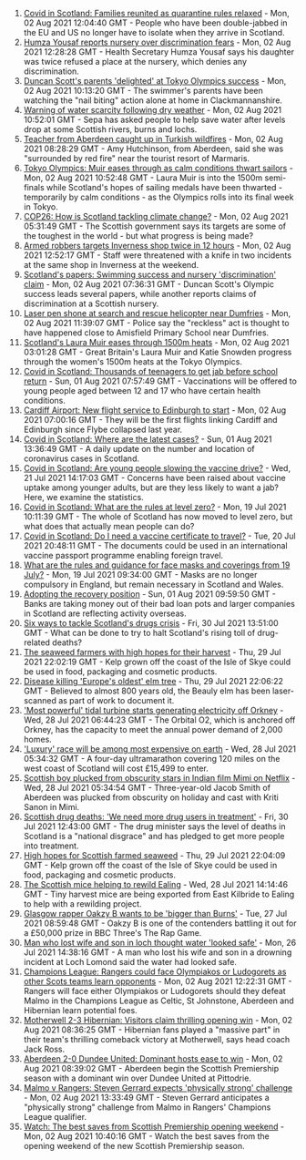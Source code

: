 1. [Covid in Scotland: Families reunited as quarantine rules relaxed](https://www.bbc.co.uk/news/uk-scotland-58053135) - Mon, 02 Aug 2021 12:04:40 GMT - People who have been double-jabbed in the EU and US no longer have to isolate when they arrive in Scotland.
2. [Humza Yousaf reports nursery over discrimination fears](https://www.bbc.co.uk/news/uk-scotland-tayside-central-58056234) - Mon, 02 Aug 2021 12:28:28 GMT - Health Secretary Humza Yousaf says his daughter was twice refused a place at the nursery, which denies any discrimination.
3. [Duncan Scott's parents 'delighted' at Tokyo Olympics success](https://www.bbc.co.uk/news/uk-scotland-58055682) - Mon, 02 Aug 2021 10:13:20 GMT - The swimmer's parents have been watching the "nail biting" action alone at home in Clackmannanshire.
4. [Warning of water scarcity following dry weather](https://www.bbc.co.uk/news/uk-scotland-highlands-islands-58057301) - Mon, 02 Aug 2021 10:52:01 GMT - Sepa has asked people to help save water after levels drop at some Scottish rivers, burns and lochs.
5. [Teacher from Aberdeen caught up in Turkish wildfires](https://www.bbc.co.uk/news/uk-scotland-north-east-orkney-shetland-58049594) - Mon, 02 Aug 2021 08:28:29 GMT - Amy Hutchinson, from Aberdeen, said she was "surrounded by red fire" near the tourist resort of Marmaris.
6. [Tokyo Olympics: Muir eases through as calm conditions thwart sailors](https://www.bbc.co.uk/sport/olympics/58032308) - Mon, 02 Aug 2021 10:52:48 GMT - Laura Muir is into the 1500m semi-finals while Scotland's hopes of sailing medals have been thwarted - temporarily by calm conditions - as the Olympics rolls into its final week in Tokyo.
7. [COP26: How is Scotland tackling climate change?](https://www.bbc.co.uk/news/uk-scotland-57970435) - Mon, 02 Aug 2021 05:31:49 GMT - The Scottish government says its targets are some of the toughest in the world - but what progress is being made?
8. [Armed robbers targets Inverness shop twice in 12 hours](https://www.bbc.co.uk/news/uk-scotland-highlands-islands-58057302) - Mon, 02 Aug 2021 12:52:17 GMT - Staff were threatened with a knife in two incidents at the same shop in Inverness at the weekend.
9. [Scotland's papers: Swimming success and nursery 'discrimination' claim](https://www.bbc.co.uk/news/uk-scotland-58053253) - Mon, 02 Aug 2021 07:36:31 GMT - Duncan Scott's Olympic success leads several papers, while another reports claims of discrimination at a Scottish nursery.
10. [Laser pen shone at search and rescue helicopter near Dumfries](https://www.bbc.co.uk/news/uk-scotland-south-scotland-58055817) - Mon, 02 Aug 2021 11:39:07 GMT - Police say the "reckless" act is thought to have happened close to Amisfield Primary School near Dumfries.
11. [Scotland's Laura Muir eases through 1500m heats](https://www.bbc.co.uk/sport/olympics/58051856) - Mon, 02 Aug 2021 03:01:28 GMT - Great Britain's Laura Muir and Katie Snowden progress through the women's 1500m heats at the Tokyo Olympics.
12. [Covid in Scotland: Thousands of teenagers to get jab before school return](https://www.bbc.co.uk/news/uk-scotland-58042470) - Sun, 01 Aug 2021 07:57:49 GMT - Vaccinations will be offered to young people aged between 12 and 17 who have certain health conditions.
13. [Cardiff Airport: New flight service to Edinburgh to start](https://www.bbc.co.uk/news/uk-wales-58049504) - Mon, 02 Aug 2021 07:00:16 GMT - They will be the first flights linking Cardiff and Edinburgh since Flybe collapsed last year.
14. [Covid in Scotland: Where are the latest cases?](https://www.bbc.co.uk/news/uk-scotland-53511877) - Sun, 01 Aug 2021 13:36:49 GMT - A daily update on the number and location of coronavirus cases in Scotland.
15. [Covid in Scotland: Are young people slowing the vaccine drive?](https://www.bbc.co.uk/news/uk-scotland-57915106) - Wed, 21 Jul 2021 14:17:03 GMT - Concerns have been raised about vaccine uptake among younger adults, but are they less likely to want a jab? Here, we examine the statistics.
16. [Covid in Scotland: What are the rules at level zero?](https://www.bbc.co.uk/news/uk-scotland-53166816) - Mon, 19 Jul 2021 10:11:39 GMT - The whole of Scotland has now moved to level zero, but what does that actually mean people can do?
17. [Covid in Scotland: Do I need a vaccine certificate to travel?](https://www.bbc.co.uk/news/uk-scotland-57519070) - Tue, 20 Jul 2021 20:48:11 GMT - The documents could be used in an international vaccine passport programme enabling foreign travel.
18. [What are the rules and guidance for face masks and coverings from 19 July?](https://www.bbc.co.uk/news/health-51205344) - Mon, 19 Jul 2021 09:34:00 GMT - Masks are no longer compulsory in England, but remain necessary in Scotland and Wales.
19. [Adopting the recovery position](https://www.bbc.co.uk/news/uk-scotland-58047221) - Sun, 01 Aug 2021 09:59:50 GMT - Banks are taking money out of their bad loan pots and larger companies in Scotland are reflecting activity overseas.
20. [Six ways to tackle Scotland's drugs crisis](https://www.bbc.co.uk/news/uk-scotland-glasgow-west-48921696) - Fri, 30 Jul 2021 13:51:00 GMT - What can be done to try to halt Scotland's rising toll of drug-related deaths?
21. [The seaweed farmers with high hopes for their harvest](https://www.bbc.co.uk/news/uk-scotland-57996627) - Thu, 29 Jul 2021 22:02:19 GMT - Kelp grown off the coast of the Isle of Skye could be used in food, packaging and cosmetic products.
22. [Disease killing 'Europe's oldest' elm tree](https://www.bbc.co.uk/news/uk-scotland-highlands-islands-58013952) - Thu, 29 Jul 2021 22:06:22 GMT - Believed to almost 800 years old, the Beauly elm has been laser-scanned as part of work to document it.
23. ['Most powerful' tidal turbine starts generating electricity off Orkney](https://www.bbc.co.uk/news/uk-scotland-north-east-orkney-shetland-57991351) - Wed, 28 Jul 2021 06:44:23 GMT - The Orbital O2, which is anchored off Orkney, has the capacity to meet the annual power demand of 2,000 homes.
24. ['Luxury' race will be among most expensive on earth](https://www.bbc.co.uk/news/uk-scotland-57975285) - Wed, 28 Jul 2021 05:34:32 GMT - A four-day ultramarathon covering 120 miles on the west coast of Scotland will cost £15,499 to enter.
25. [Scottish boy plucked from obscurity stars in Indian film Mimi on Netflix](https://www.bbc.co.uk/news/uk-scotland-north-east-orkney-shetland-57983621) - Wed, 28 Jul 2021 05:34:54 GMT - Three-year-old Jacob Smith of Aberdeen was plucked from obscurity on holiday and cast with Kriti Sanon in Mimi.
26. [Scottish drug deaths: 'We need more drug users in treatment'](https://www.bbc.co.uk/news/uk-scotland-58029815) - Fri, 30 Jul 2021 12:43:00 GMT - The drug minister says the level of deaths in Scotland is a "national disgrace" and has pledged to get more people into treatment.
27. [High hopes for Scottish farmed seaweed](https://www.bbc.co.uk/news/uk-scotland-58020364) - Thu, 29 Jul 2021 22:04:09 GMT - Kelp grown off the coast of the Isle of Skye could be used in food, packaging and cosmetic products.
28. [The Scottish mice helping to rewild Ealing](https://www.bbc.co.uk/news/uk-scotland-58002484) - Wed, 28 Jul 2021 14:14:46 GMT - Tiny harvest mice are being exported from East Kilbride to Ealing to help with a rewilding project.
29. [Glasgow rapper Oakzy B wants to be 'bigger than Burns'](https://www.bbc.co.uk/news/uk-scotland-57982866) - Tue, 27 Jul 2021 08:59:48 GMT - Oakzy B is one of the contenders battling it out for a £50,000 prize in BBC Three's The Rap Game.
30. [Man who lost wife and son in loch thought water 'looked safe'](https://www.bbc.co.uk/news/uk-scotland-glasgow-west-57968728) - Mon, 26 Jul 2021 14:38:16 GMT - A man who lost his wife and son in a drowning incident at Loch Lomond said the water had looked safe.
31. [Champions League: Rangers could face Olympiakos or Ludogorets as other Scots teams learn opponents](https://www.bbc.co.uk/sport/football/58056211) - Mon, 02 Aug 2021 12:22:31 GMT - Rangers will face either Olympiakos or Ludogorets should they defeat Malmo in the Champions League as Celtic, St Johnstone, Aberdeen and Hibernian learn potential foes.
32. [Motherwell 2-3 Hibernian: Visitors claim thrilling opening win](https://www.bbc.co.uk/sport/football/57958660) - Mon, 02 Aug 2021 08:36:25 GMT - Hibernian fans played a "massive part" in their team's thrilling comeback victory at Motherwell, says head coach Jack Ross.
33. [Aberdeen 2-0 Dundee United: Dominant hosts ease to win](https://www.bbc.co.uk/sport/football/57958659) - Mon, 02 Aug 2021 08:39:02 GMT - Aberdeen begin the Scottish Premiership season with a dominant win over Dundee United at Pittodrie.
34. [Malmo v Rangers: Steven Gerrard expects 'physically strong' challenge](https://www.bbc.co.uk/sport/football/58059487) - Mon, 02 Aug 2021 13:33:49 GMT - Steven Gerrard anticipates a "physically strong" challenge from Malmo in Rangers' Champions League qualifier.
35. [Watch: The best saves from Scottish Premiership opening weekend](https://www.bbc.co.uk/sport/av/football/58051395) - Mon, 02 Aug 2021 10:40:16 GMT - Watch the best saves from the opening weekend of the new Scottish Premiership season.
